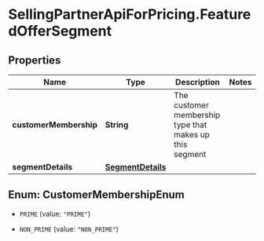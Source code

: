 # SellingPartnerApiForPricing.FeaturedOfferSegment

## Properties

Name | Type | Description | Notes
------------ | ------------- | ------------- | -------------
**customerMembership** | **String** | The customer membership type that makes up this segment | 
**segmentDetails** | [**SegmentDetails**](SegmentDetails.md) |  | 



## Enum: CustomerMembershipEnum


* `PRIME` (value: `"PRIME"`)

* `NON_PRIME` (value: `"NON_PRIME"`)




